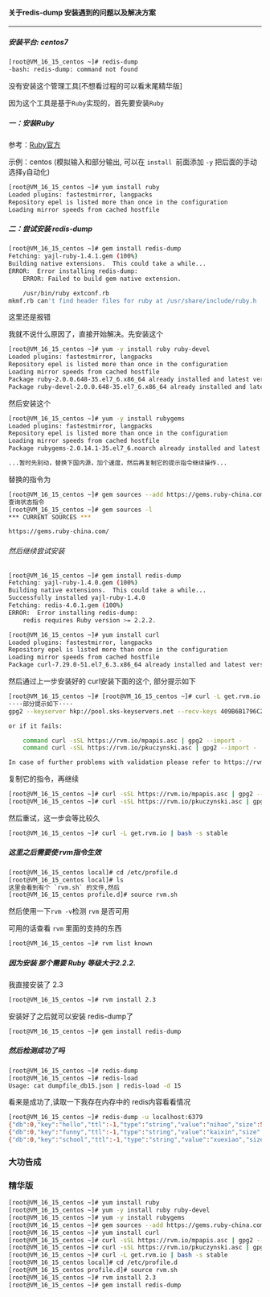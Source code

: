 #### 关于redis-dump 安装遇到的问题以及解决方案

<hr>

##### 安装平台: centos7

```bash
[root@VM_16_15_centos ~]# redis-dump
-bash: redis-dump: command not found
```

没有安装这个管理工具[不想看过程的可以看末尾精华版]

因为这个工具是基于`Ruby`实现的，首先要安装`Ruby`

##### 一：安装Ruby

参考：[Ruby官方](http://www.ruby-lang.org/zh_cn/documentation/installation)

示例：centos (模拟输入和部分输出, 可以在 `install `前面添加 `-y` 把后面的手动选择`y`自动化)

```bash
[root@VM_16_15_centos ~]# yum install ruby  
Loaded plugins: fastestmirror, langpacks
Repository epel is listed more than once in the configuration
Loading mirror speeds from cached hostfile
```

##### 二：尝试安装 redis-dump

```bash
[root@VM_16_15_centos ~]# gem install redis-dump
Fetching: yajl-ruby-1.4.1.gem (100%)
Building native extensions.  This could take a while...
ERROR:  Error installing redis-dump:
	ERROR: Failed to build gem native extension.

    /usr/bin/ruby extconf.rb
mkmf.rb can't find header files for ruby at /usr/share/include/ruby.h
```

这里还是报错

我就不说什么原因了，直接开始解决。先安装这个

```bash
[root@VM_16_15_centos ~]# yum -y install ruby ruby-devel
Loaded plugins: fastestmirror, langpacks
Repository epel is listed more than once in the configuration
Loading mirror speeds from cached hostfile
Package ruby-2.0.0.648-35.el7_6.x86_64 already installed and latest version
Package ruby-devel-2.0.0.648-35.el7_6.x86_64 already installed and latest version
```

然后安装这个

```bash
[root@VM_16_15_centos ~]# yum -y install rubygems
Loaded plugins: fastestmirror, langpacks
Repository epel is listed more than once in the configuration
Loading mirror speeds from cached hostfile
Package rubygems-2.0.14.1-35.el7_6.noarch already installed and latest version
```

```bash
...暂时先别动，替换下国内源，加个速度，然后再复制它的提示指令继续操作...
```

替换的指令为

```bash
[root@VM_16_15_centos ~]# gem sources --add https://gems.ruby-china.com/ --remove https://rubygems.org/
查询状态指令
[root@VM_16_15_centos ~]# gem sources -l
*** CURRENT SOURCES ***

https://gems.ruby-china.com/
```

###### 然后继续尝试安装

```bash
[root@VM_16_15_centos ~]# gem install redis-dump
Fetching: yajl-ruby-1.4.0.gem (100%)
Building native extensions.  This could take a while...
Successfully installed yajl-ruby-1.4.0
Fetching: redis-4.0.1.gem (100%)
ERROR:  Error installing redis-dump:
	redis requires Ruby version >= 2.2.2.
```

```bash
[root@VM_16_15_centos ~]# yum install curl
Loaded plugins: fastestmirror, langpacks
Repository epel is listed more than once in the configuration
Loading mirror speeds from cached hostfile
Package curl-7.29.0-51.el7_6.3.x86_64 already installed and latest version
```

然后通过上一步安装好的 curl安装下面的这个, 部分提示如下

```bash
[root@VM_16_15_centos ~]# [root@VM_16_15_centos ~]# curl -L get.rvm.io | bash -s stable
····部分提示如下····
gpg2 --keyserver hkp://pool.sks-keyservers.net --recv-keys 409B6B1796C275462A1703113804BB82D39DC0E3 7D2BAF1CF37B13E2069D6956105BD0E739499BDB

or if it fails:

    command curl -sSL https://rvm.io/mpapis.asc | gpg2 --import -
    command curl -sSL https://rvm.io/pkuczynski.asc | gpg2 --import -

In case of further problems with validation please refer to https://rvm.io/rvm/security
```

复制它的指令，再继续

```bash
[root@VM_16_15_centos ~]# curl -sSL https://rvm.io/mpapis.asc | gpg2 --import -
[root@VM_16_15_centos ~]# curl -sSL https://rvm.io/pkuczynski.asc | gpg2 --import -
```

然后重试，这一步会等比较久

```bash
[root@VM_16_15_centos ~]# curl -L get.rvm.io | bash -s stable
```

##### 这里之后需要使 rvm指令生效

```bash
[root@VM_16_15_centos local]# cd /etc/profile.d
[root@VM_16_15_centos local]# ls
这里会看到有个 `rvm.sh` 的文件,然后
[root@VM_16_15_centos profile.d]# source rvm.sh
```

然后使用一下`rvm -v`检测 `rvm` 是否可用

可用的话查看 `rvm` 里面的支持的东西

```bash
[root@VM_16_15_centos ~]# rvm list known
```

##### 因为安装 那个需要 Ruby 等级大于2.2.2.

我直接安装了 2.3

```bash
[root@VM_16_15_centos ~]# rvm install 2.3
```

安装好了之后就可以安装 redis-dump了

```bash
[root@VM_16_15_centos ~]# gem install redis-dump
```

##### 然后检测成功了吗

```bash
[root@VM_16_15_centos ~]# redis-dump
[root@VM_16_15_centos ~]# redis-load
Usage: cat dumpfile_db15.json | redis-load -d 15
```

看来是成功了,读取一下我存在内存中的 redis内容看看情况

```bash
[root@VM_16_15_centos ~]# redis-dump -u localhost:6379
{"db":0,"key":"hello","ttl":-1,"type":"string","value":"nihao","size":5}
{"db":0,"key":"funny","ttl":-1,"type":"string","value":"kaixin","size":6}
{"db":0,"key":"school","ttl":-1,"type":"string","value":"xuexiao","size":7}
```

### 大功告成

### 精华版

```bash
[root@VM_16_15_centos ~]# yum install ruby 
[root@VM_16_15_centos ~]# yum -y install ruby ruby-devel
[root@VM_16_15_centos ~]# yum -y install rubygems
[root@VM_16_15_centos ~]# gem sources --add https://gems.ruby-china.com/ --remove https://rubygems.org/
[root@VM_16_15_centos ~]# yum install curl
[root@VM_16_15_centos ~]# curl -sSL https://rvm.io/mpapis.asc | gpg2 --import -
[root@VM_16_15_centos ~]# curl -sSL https://rvm.io/pkuczynski.asc | gpg2 --import -
[root@VM_16_15_centos ~]# curl -L get.rvm.io | bash -s stable
[root@VM_16_15_centos local]# cd /etc/profile.d
[root@VM_16_15_centos profile.d]# source rvm.sh
[root@VM_16_15_centos ~]# rvm install 2.3
[root@VM_16_15_centos ~]# gem install redis-dump
```

